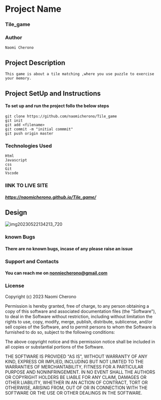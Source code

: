 # Project Name

### Tile_game
### Author 
``` 
Naomi Cherono

```
## Project Description
```
This game is about a tile matching ,where you use puzzle to exercise your memory.
```

## Project SetUp and Instructions
#### To set up and run the project follo the below steps

```
git clone https://github.com/naomicherono/Tile_game
git init
git add <filename>
git commit -m "initial commmit"
git push origin master

```
### Technologies Used
```
Html
Javascript
css
Git 
Vscode

```

### lINK TO LIVE SITE
##### https://naomicherono.github.io/Tile_game/

## Design
![img20230522134213_720](https://github.com/naomicherono/Tile_game/assets/132652298/1c454558-6994-41f3-9662-53a1bc5ccee2)


### known Bugs
#### There are no known bugs, incase of any please raise an issue

### Support and Contacts

#### You can reach me on nonniecherono@gmail.com
### License

Copyright (c) 2023 Naomi Cherono

Permission is hereby granted, free of charge, to any person obtaining a copy
of this software and associated documentation files (the "Software"), to deal
in the Software without restriction, including without limitation the rights
to use, copy, modify, merge, publish, distribute, sublicense, and/or sell
copies of the Software, and to permit persons to whom the Software is
furnished to do so, subject to the following conditions:

The above copyright notice and this permission notice shall be included in all
copies or substantial portions of the Software.

THE SOFTWARE IS PROVIDED "AS IS", WITHOUT WARRANTY OF ANY KIND, EXPRESS OR
IMPLIED, INCLUDING BUT NOT LIMITED TO THE WARRANTIES OF MERCHANTABILITY,
FITNESS FOR A PARTICULAR PURPOSE AND NONINFRINGEMENT. IN NO EVENT SHALL THE
AUTHORS OR COPYRIGHT HOLDERS BE LIABLE FOR ANY CLAIM, DAMAGES OR OTHER
LIABILITY, WHETHER IN AN ACTION OF CONTRACT, TORT OR OTHERWISE, ARISING FROM,
OUT OF OR IN CONNECTION WITH THE SOFTWARE OR THE USE OR OTHER DEALINGS IN THE
SOFTWARE.